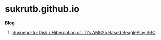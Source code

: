 # sukrutb.github.io

**Blog**
1) [Suspend-to-Disk / Hibernation on TI’s AM625 Based BeaglePlay SBC](https://sukrutb.github.io/s2d_TI_am625-BeaglePlay/)


